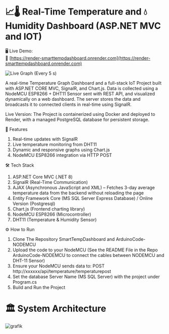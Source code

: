 # 📈🌡️ Real-Time Temperature and 💧 Humidity Dashboard (ASP.NET MVC and IOT)
🖥️ Live Demo:  
🔗 [https://render-smarttempdashboard.onrender.com](https://render-smarttempdashboard.onrender.com)

![Live Graph](media/Animation5.gif)
(Every 5 s)


A real-time Temperature Graph Dashboard and a full-stack IoT Project built with ASP.NET CORE MVC, SignalR, and Chart.js. Data is collected using a NodeMCU ESP8266 + DHT11 Sensor sent with REST API, and visualized dynamically on a web dashboard. The server stores the data and broadcasts it to connected clients in real-time using SignalR. 

Live Version:
The Project is containerized using Docker and deployed to Render, with a managed PostgreSQL database for persistent storage. 

🚀 Features
1. Real-time updates with SignalR
2. Live temperature monitoring from DHT11
3. Dynamic and responsive graphs using Chart.js
4. NodeMCU ESP8266 integration via HTTP POST

🛠️ Tech Stack
1. ASP.NET Core MVC (.NET 8)
2. SignalR (Real-Time Communication)
3. AJAX (Asynchronous JavaScript and XML) – Fetches 3-day average temperature data from the backend without reloading the page
4. Entity Framework Core (MS SQL Server Express Database) / Online Version (Postgresql)
5. Chart.js (Frontend charting library)
6. NodeMCU ESP8266 (Microcontroller)
7. DHT11 (Temperature & Humidity Sensor)

⚙️ How to Run
1. Clone The Repository SmartTempDashboard and ArduinoCode-NODEMCU
2. Upload the code to your NodeMCU (See the README File in the Repo ArduinoCode-NODEMCU to connect the cables between NODEMCU and DHT-11 Sensor)
3. Ensure your NodeMCU sends data to: POST http://xxxxxx/api/temperature/temperaturepost
4. Set the database Server Name (MS SQL Server) with the project under Program.cs
5. Build and Run the Project


# 🏛️ System Architecture
![grafik](https://github.com/user-attachments/assets/41c1a12d-b0c5-478b-86b5-80677ab22b29)



